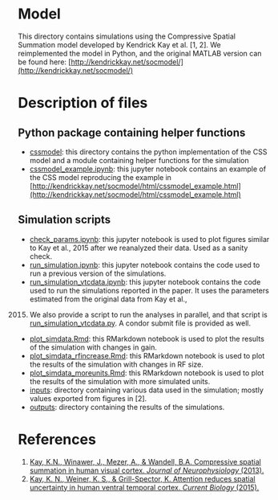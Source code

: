 # Model

This directory contains simulations using the Compressive Spatial
Summation model developed by Kendrick Kay et al. [1, 2]. We reimplemented
the model in Python, and the original MATLAB version can be found here:
[http://kendrickkay.net/socmodel/](http://kendrickkay.net/socmodel/)

# Description of files

## Python package containing helper functions 
- [cssmodel](cssmodel): this directory contains the python
  implementation of the CSS model and a module containing helper
  functions for the simulation
- [cssmodel_example.ipynb](cssmodel_example.ipynb): this jupyter
  notebook contains an example of the CSS model reproducing the example
  in [http://kendrickkay.net/socmodel/html/cssmodel_example.html](http://kendrickkay.net/socmodel/html/cssmodel_example.html)

## Simulation scripts
- [check_params.ipynb](run_simulation.ipynb): this jupyter notebook is
  used to plot figures similar to Kay et al., 2015 after we reanalyzed
their data. Used as a sanity check.
- [run_simulation.ipynb](run_simulation.ipynb): this jupyter notebook
  contains the code used to run a previous version of the simulations. 
- [run_simulation_vtcdata.ipynb](run_simulation_vtcdata.ipynb): this jupyter notebook
  contains the code used to run the simulations reported in the paper.
It uses the parameters estimated from the original data from Kay et al.,
2015. We also provide a script to run the analyses in parallel, and that
      script is [run_simulation_vtcdata.py](run_simulation_vtcdata.py).
A condor submit file is provided as well.
- [plot_simdata.Rmd](plot_simdata.Rmd): this RMarkdown notebook is used
  to plot the results of the simulation with changes in gain.
- [plot_simdata_rfincrease.Rmd](plot_simdata_rfincrease.Rmd): this RMarkdown notebook is used
  to plot the results of the simulation with changes in RF size.
- [plot_simdata_moreunits.Rmd](plot_simdata_moreunits.Rmd): this RMarkdown notebook is used
  to plot the results of the simulation with more simulated units.
- [inputs](inputs): directory containing various data used in the
  simulation; mostly values exported from figures in [2].
- [outputs](outputs): directory containing the results of the
  simulations.


# References

1. [Kay, K.N., Winawer, J., Mezer, A., & Wandell, B.A. Compressive spatial summation in human visual cortex. *Journal of Neurophysiology* (2013).](https://www.ncbi.nlm.nih.gov/pubmed/23615546)
2. [Kay, K. N., Weiner, K. S., & Grill-Spector, K. Attention reduces spatial uncertainty in human ventral temporal cortex. *Current Biology* (2015).](https://www.ncbi.nlm.nih.gov/pubmed/25702580)
